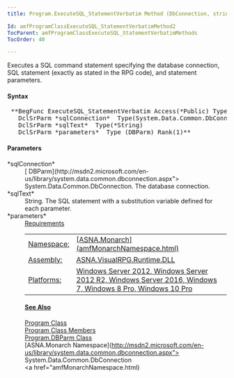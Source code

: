 ```yaml
---
title: Program.ExecuteSQL_StatementVerbatim Method (DbConnection, string, DBParm[])

Id: amfProgramClassExecuteSQL_StatementVerbatimMethod2
TocParent: amfProgramClassExecuteSQL_StatementVerbatimMethods
TocOrder: 40

---
```


Executes a SQL command statement specifying the database connection, SQL statement (exactly as stated in the RPG code), and statement parameters.
<!-- start -->

#### Syntax
<pre class="prettyprint"> **BegFunc ExecuteSQL_StatementVerbatim Access(*Public) Type(void)
   DclSrParm *sqlConnection*  Type(System.Data.Common.DbConnection)
   DclSrParm *sqlText*  Type(*String)
   DclSrParm *parameters*  Type (DBParm) Rank(1)** </pre>

#### Parameters
<dl>
        <dt>
 *sqlConnection* 
        </dt>
        <dd>
          [
        DBParm](http://msdn2.microsoft.com/en-us/library/system.data.common.dbconnection.aspx">
        System.Data.Common.DbConnection</a>. The database
        connection.</dd>
        <dt>
 *sqlText* 
        </dt>
        <dd>String. The SQL statement
        with a substitution variable defined for each
        parameter.</dd>
        <dt>
 *parameters*  </dt>
        <dd>
          <a href="amfProgramDBParmClass.html). An array containing the command
        parameters.</dd>
</dl>

<!-- -->

 <!-- start -->

#### Requirements
<table class="dttable" cellspacing="0" cellpadding="4" width="60%">
           <colgroup>
            <col width="15%" style="font-weight:bold" />
            <col width="85%" />
          </colgroup>
          <tr>
            <td>Namespace:</td>
            <td>[ASNA.Monarch](amfMonarchNamespace.html)</td>
          </tr>
          <tr>
            <td>Assembly:</td>
            <td>ASNA.VisualRPG.Runtime.DLL</td>
          </tr>
         <tr>
            <td>Platforms:</td>
            <td> Windows Server 2012, Windows Server 2012 R2, Windows Server 2016, Windows 7, Windows 8 Pro, Windows 10 Pro</td>
         </tr>
</table>

<!-- end -->

#### See Also
[Program Class](amfProgramClass.html) <br /> [Program Class Members](amfProgramClassMembers.html) <br /> [ Program.DBParm Class](amfProgramDBParmClass.html) <br /> [ASNA.Monarch Namespace](http://msdn2.microsoft.com/en-us/library/system.data.common.dbconnection.aspx"> System.Data.Common.DbConnection</a> <br /> <a href="amfMonarchNamespace.html) 
